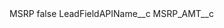 <?xml version="1.0" encoding="UTF-8"?>
<CustomMetadata xmlns="http://soap.sforce.com/2006/04/metadata" xmlns:xsi="http://www.w3.org/2001/XMLSchema-instance" xmlns:xsd="http://www.w3.org/2001/XMLSchema">
    <label>MSRP</label>
    <protected>false</protected>
    <values>
        <field>LeadFieldAPIName__c</field>
        <value xsi:type="xsd:string">MSRP_AMT__c</value>
    </values>
</CustomMetadata>
